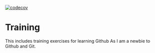 
[![codecov](https://codecov.io/gh/katydid98/Training/branch/master/graph/badge.svg)](https://codecov.io/gh/katydid98/Training)

# Training
This includes training exercises for learning Github
As I am a newbie to Github and Git.
